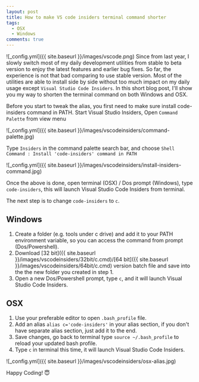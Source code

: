 ```yaml
---
layout: post
title: How to make VS code insiders terminal command shorter
tags:
  - OSX
  - Windows
comments: true
---
```


![_config.yml]({{ site.baseurl }}/images/vscode.png)
Since from last year, I slowly switch most of my daily development utilities from stable to beta version to enjoy the latest features and earlier bug fixes. So far, the experience is not that bad comparing to use stable version. Most of the utilities are able to install side by side without too much impact on my daily usage except `Visual Studio Code Insiders`. In this short blog post, I'll show you my way to shorten the terminal command on both Windows and OSX.  
<!--more-->

Before you start to tweak the alias, you first need to make sure install code-insiders command in PATH. Start Visual Studio Insiders, Open `Command Palette` from view menu

![_config.yml]({{ site.baseurl }}/images/vscodeinsiders/command-palette.jpg)

Type `Insiders` in the command palette search bar, and choose `Shell Command : Install 'code-insiders' command in PATH`

![_config.yml]({{ site.baseurl }}/images/vscodeinsiders/install-insiders-command.jpg)

Once the above is done, open terminal (OSX) / Dos prompt (Windows), type `code-insiders`, this will launch Visual Studio Code Insiders from terminal.

The next step is to change `code-insiders` to `c`. 

## Windows 

1. Create a folder (e.g. tools under c drive) and add it to your PATH environment variable, so you can access the command from prompt (Dos/Powershell).
2. Download [32 bit]({{ site.baseurl }}/images/vscodeinsiders/32bit/c.cmd)/[64 bit]({{ site.baseurl }}/images/vscodeinsiders/64bit/c.cmd) version batch file and save into the the new folder you created in step 1.
3. Open a new Dos/Powershell prompt, type `c`, and it will launch Visual Studio Code Insiders.

## OSX
1. Use your preferable editor to open `.bash_profile` file.
2. Add an alias `alias c='code-insiders'` in your alias section, if you don't have separate alias section, just add it to the end. 
3. Save changes, go back to terminal type `source ~/.bash_profile` to reload your updated bash profile. 
4. Type `c` in terminal this time, it will launch Visual Studio Code Insiders. 

![_config.yml]({{ site.baseurl }}/images/vscodeinsiders/osx-alias.jpg)

Happy Coding! 😇
